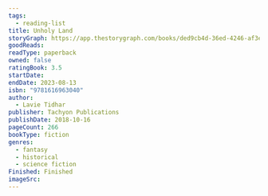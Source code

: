 ```yaml
---
tags:
  - reading-list
title: Unholy Land
storyGraph: https://app.thestorygraph.com/books/ded9cb4d-36ed-4246-af3e-813321a97429
goodReads:
readType: paperback
owned: false
ratingBook: 3.5
startDate:
endDate: 2023-08-13
isbn: "9781616963040"
author:
  - Lavie Tidhar
publisher: Tachyon Publications
publishDate: 2018-10-16
pageCount: 266
bookType: fiction
genres:
  - fantasy
  - historical
  - science fiction
Finished: Finished
imageSrc:
---
```


